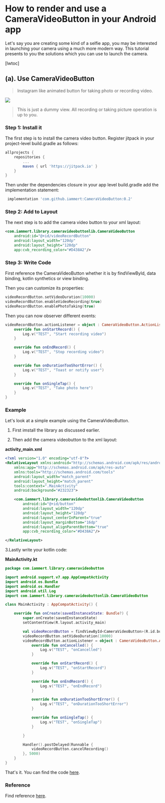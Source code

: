 # How to render and use a CameraVideoButton in your Android app

Let's say you are creating some kind of a selfie app, you may be interested in launching your camera using a much more modern way. This tutorial presents to you the solutions which you can use to launch the camera.

[lwtoc]

## (a). Use CameraVideoButton

> Instagram like animated button for taking photo or recording video.

![](https://raw.githubusercontent.com/iammert/CameraVideoButton/master/art/art.png)

> This is just a dummy view. All recording or taking picture operation is up to you.

### Step 1: Install it

The first step is to install the camera video button. Register jitpack in your project-level build.gradle as follows:

```groovy
allprojects {
    repositories {
        ...
        maven { url 'https://jitpack.io' }
    }
}
```

Then under the dependencies closure in your app level build.gradle add the implementation statement:

```groovy
 implementation 'com.github.iammert:CameraVideoButton:0.2'
```

### Step 2: Add to Layout

The next step is to add the camera video button to your xml layout:

```xml
<com.iammert.library.cameravideobuttonlib.CameraVideoButton
    android:id="@+id/videoRecordButton"
    android:layout_width="120dp"
    android:layout_height="120dp"
    app:cvb_recording_color="#D438A2"/>
```

### Step 3: Write Code

First reference the CameraVideoButton whether it is by findViewById, data binding, kotlin synthetics or view binding.

Then you can customize its properties:

```kotlin
videoRecordButton.setVideoDuration(10000)
videoRecordButton.enableVideoRecording(true)
videoRecordButton.enablePhotoTaking(true)
```

Then you can now observer different events:

```kotlin
videoRecordButton.actionListener = object : CameraVideoButton.ActionListener{
    override fun onStartRecord() {
        Log.v("TEST", "Start recording video")
    }

    override fun onEndRecord() {
        Log.v("TEST", "Stop recording video")
    }

    override fun onDurationTooShortError() {
        Log.v("TEST", "Toast or notify user")
    }

    override fun onSingleTap() {
        Log.v("TEST", "Take photo here")
    }
}
```

### Example

Let's look at a simple example using the CameraVideoButton.

1. First imstall the library as discussed earlier.
    
2. Then add the camera videobutton to the xml layout:
    

**activity_main.xml**

```xml
<?xml version="1.0" encoding="utf-8"?>
<RelativeLayout xmlns:android="http://schemas.android.com/apk/res/android"
    xmlns:app="http://schemas.android.com/apk/res-auto"
    xmlns:tools="http://schemas.android.com/tools"
    android:layout_width="match_parent"
    android:layout_height="match_parent"
    tools:context=".MainActivity"
    android:background="#232323">

    <com.iammert.library.cameravideobuttonlib.CameraVideoButton
        android:id="@+id/button"
        android:layout_width="120dp"
        android:layout_height="120dp"
        android:layout_centerInParent="true"
        android:layout_marginBottom="16dp"
        android:layout_alignParentBottom="true"
        app:cvb_recording_color="#D438A2"/>

</RelativeLayout>
```

3.Lastly write your kotlin code:

**MainActivity.kt**

```kotlin
package com.iammert.library.cameravideobutton

import android.support.v7.app.AppCompatActivity
import android.os.Bundle
import android.os.Handler
import android.util.Log
import com.iammert.library.cameravideobuttonlib.CameraVideoButton

class MainActivity : AppCompatActivity() {

    override fun onCreate(savedInstanceState: Bundle?) {
        super.onCreate(savedInstanceState)
        setContentView(R.layout.activity_main)

        val videoRecordButton = findViewById<CameraVideoButton>(R.id.button)
        videoRecordButton.setVideoDuration(10000)
        videoRecordButton.actionListener = object : CameraVideoButton.ActionListener {
            override fun onCancelled() {
                Log.v("TEST", "onCancelled")
            }

            override fun onStartRecord() {
                Log.v("TEST", "onStartRecord")
            }

            override fun onEndRecord() {
                Log.v("TEST", "onEndRecord")
            }

            override fun onDurationTooShortError() {
                Log.v("TEST", "onDurationTooShortError")
            }

            override fun onSingleTap() {
                Log.v("TEST", "onSingleTap")
            }

        }

        Handler().postDelayed(Runnable {
            videoRecordButton.cancelRecording()
        }, 5000)
    }
}
```

That's it. You can find the code [here](https://github.com/iammert/CameraVideoButton/tree/master/app).

### Reference

Find reference [here](https://github.com/iammert/CameraVideoButton).
